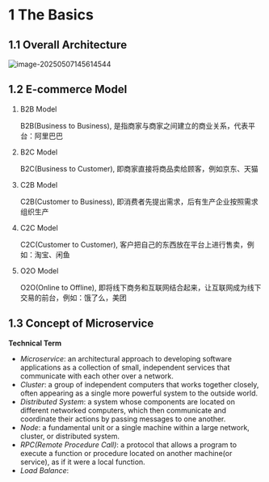 # 1 The Basics

## 1.1 Overall Architecture

![image-20250507145614544](https://thinkbook16-blog-img.oss-cn-zhangjiakou.aliyuncs.com/img_for_typora/image-20250507145614544.png)



## 1.2 E-commerce Model

1. B2B Model

   B2B(Business to Business), 是指商家与商家之间建立的商业关系，代表平台：阿里巴巴

2. B2C Model

   B2C(Business to Customer), 即商家直接将商品卖给顾客，例如京东、天猫

3. C2B Model

   C2B(Customer to Business), 即消费者先提出需求，后有生产企业按照需求组织生产

4. C2C Model

   C2C(Customer to Customer), 客户把自己的东西放在平台上进行售卖，例如：淘宝、闲鱼

5. O2O Model

   O2O(Online to Offline), 即将线下商务和互联网结合起来，让互联网成为线下交易的前台，例如：饿了么，美团 





## 1.3 Concept of Microservice

**Technical Term**

- *Microservice*: an architectural approach to developing software applications as a collection of small, independent services that communicate with each other over a network.
- *Cluster*: a group of independent computers that works together closely, often appearing as a single more powerful system to the outside world.
- *Distributed System*: a system whose components are located on different networked computers, which then communicate and coordinate their actions by passing messages to one another.
- *Node*: a fundamental unit or a single machine within a large network, cluster, or distributed system.
- *RPC(Remote Procedure Call)*: a protocol that allows a program to execute a function or procedure located on another machine(or service), as if it were a local function.
- *Load Balance*: 









